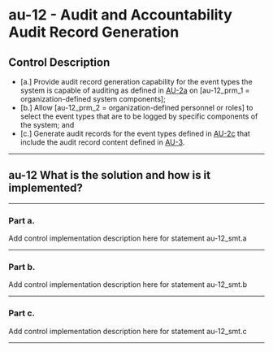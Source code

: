 # au-12 - Audit and Accountability Audit Record Generation

## Control Description

- \[a.\] Provide audit record generation capability for the event types the system is capable of auditing as defined in [AU-2a](#au-2_smt.a) on \[au-12_prm_1 = organization-defined system components\];
- \[b.\] Allow \[au-12_prm_2 = organization-defined personnel or roles\] to select the event types that are to be logged by specific components of the system; and
- \[c.\] Generate audit records for the event types defined in [AU-2c](#au-2_smt.c) that include the audit record content defined in [AU-3](#au-3).

______________________________________________________________________

## au-12 What is the solution and how is it implemented?

______________________________________________________________________

### Part a.

Add control implementation description here for statement au-12_smt.a

______________________________________________________________________

### Part b.

Add control implementation description here for statement au-12_smt.b

______________________________________________________________________

### Part c.

Add control implementation description here for statement au-12_smt.c

______________________________________________________________________
